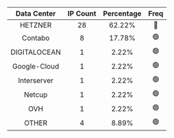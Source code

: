 | Data Center | IP Count | Percentage | Freq |
|:------------:|:--------:|:-----------:|:-----:|
| HETZNER | 28 | 62.22% | 🔴 |
| Contabo | 8 | 17.78% | 🟢 |
| DIGITALOCEAN | 1 | 2.22% | 🟢 |
| Google-Cloud | 1 | 2.22% | 🟢 |
| Interserver | 1 | 2.22% | 🟢 |
| Netcup | 1 | 2.22% | 🟢 |
| OVH | 1 | 2.22% | 🟢 |
| OTHER | 4 | 8.89% | 🟢 |